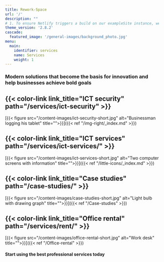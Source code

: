 ```yaml
---
title: Rework-Space
url: '/'
description: ""
# 1. To ensure Netlify triggers a build on our exampleSite instance, we need to change a file in the exampleSite directory.
theme_version: '2.8.2'
cascade:
  featured_image: '/general-images/background_photo.jpg'
menu:
  main:
    identifier: services
    name: Services
    weight: 1
---
```


### Modern solutions that become the basis for innovation and help businesses achieve bold goals

## {{< color-link link_title="ICT security" path="/services/ict-security" >}}

[{{< figure src="/content-images/ict-security-short.jpg" alt="Businessman logging his tablet" title="">}}]({{< ref "/img-right/_index.md" >}})

## {{< color-link link_title="ICT services" path="/services/ict-services/" >}}

[{{< figure src="/content-images/ict-services-short.jpg" alt="Two computer screens with information" title="">}}]({{< ref "/little-icons/_index.md" >}})

## {{< color-link link_title="Case studies" path="/case-studies/" >}}

[{{< figure src="/content-images/case-studies-short.jpg" alt="Light bulb with drawing graph" title="">}}]({{< ref "/Case-studies" >}})

## {{< color-link link_title="Office rental" path="/services/rent/" >}}

[{{< figure src="/content-images/office-rental-short.jpg" alt="Work desk" title="">}}]({{< ref "/Office-rental" >}})

#### Start using the best professional services today
